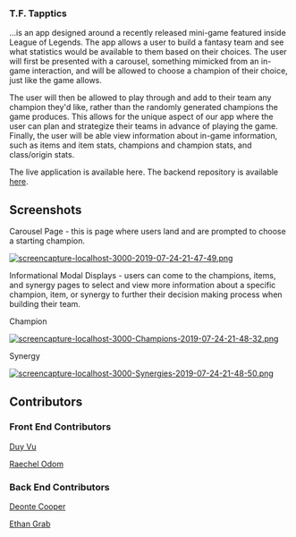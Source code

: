 ### T.F. Tapptics

...is an app designed around a recently released mini-game featured inside League of Legends. The app allows a user to build a fantasy team and see what statistics would be available to them based on their choices. The user will first be presented with a carousel, something mimicked from an in-game interaction, and will be allowed to choose a champion of their choice, just like the game allows. 

The user will then be allowed to play through and add to their team any champion they'd like, rather than the randomly generated champions the game produces. This allows for the unique aspect of our app where the user can plan and strategize their teams in advance of playing the game. Finally, the user will be able view information about in-game information, such as items and item stats, champions and champion stats, and class/origin stats.

The live application is available here.
The backend repository is available [here](https://github.com/tftapptics/tft_backend).

## Screenshots

Carousel Page - this is page where users land and are prompted to choose a starting champion.

[![screencapture-localhost-3000-2019-07-24-21-47-49.png](https://i.postimg.cc/WbnrR7hS/screencapture-localhost-3000-2019-07-24-21-47-49.png)](https://postimg.cc/ZCW0ppPy)

Informational Modal Displays - users can come to the champions, items, and synergy pages to select and view more information about a specific champion, item, or synergy to further their decision making process when building their team.

Champion

[![screencapture-localhost-3000-Champions-2019-07-24-21-48-32.png](https://i.postimg.cc/CKWnCPQM/screencapture-localhost-3000-Champions-2019-07-24-21-48-32.png)](https://postimg.cc/yJyNsPK2)


Synergy

[![screencapture-localhost-3000-Synergies-2019-07-24-21-48-50.png](https://i.postimg.cc/tCVf2YJX/screencapture-localhost-3000-Synergies-2019-07-24-21-48-50.png)](https://postimg.cc/svsw2f58)

## Contributors
### Front End Contributors
[Duy Vu](https://github.com/Rosebud303)

[Raechel Odom](https://github.com/raechelo)

### Back End Contributors
[Deonte Cooper](https://github.com/djc00p)

[Ethan Grab](https://github.com/Stoovels)

